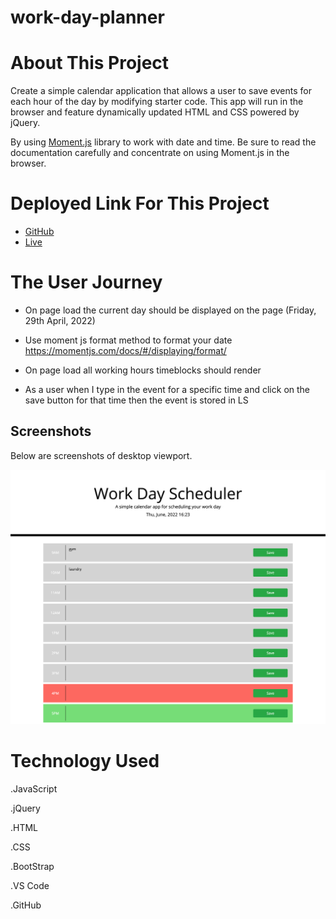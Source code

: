 # work-day-planner

# About This Project

Create a simple calendar application that allows a user to save events for each hour of the day by modifying starter code. This app will run in the browser and feature dynamically updated HTML and CSS powered by jQuery.

By using [Moment.js](https://momentjs.com/) library to work with date and time. Be sure to read the documentation carefully and concentrate on using Moment.js in the browser.

# Deployed Link For This Project

- [GitHub](https://github.com/MohamedWarsame04/work-day-planner)
- [Live](https://mohamedwarsame04.github.io/work-day-planner//)

# The User Journey

- On page load the current day should be displayed on the page (Friday, 29th April, 2022)
- Use moment js format method to format your date
  https://momentjs.com/docs/#/displaying/format/

- On page load all working hours timeblocks should render

- As a user when I type in the event for a specific time and click on the save button for that time then the event is stored in LS

## Screenshots

Below are screenshots of desktop viewport.

![screenshot-1](./assets/images/screencapture-127-0-0-1-5501-index-html-2022-06-02-16_24_34.png)

# Technology Used

.JavaScript

.jQuery

.HTML

.CSS

.BootStrap

.VS Code

.GitHub
